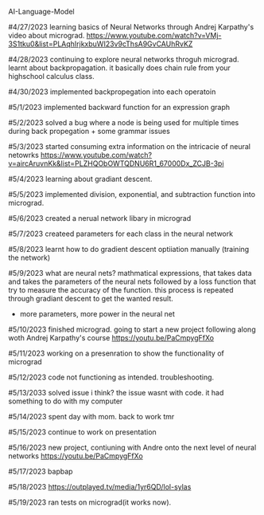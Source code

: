 AI-Language-Model

#4/27/2023
learning basics of Neural Networks through Andrej Karpathy's video about micrograd. 
https://www.youtube.com/watch?v=VMj-3S1tku0&list=PLAqhIrjkxbuWI23v9cThsA9GvCAUhRvKZ

#4/28/2023
continuing to explore neural networks throguh micrograd. learnt about backpropagation. it basically does chain rule from your highschool calculus class. 

#4/30/2023
implemented backpropegation into each operatoin

#5/1/2023
implemented backward function for an expression graph

#5/2/2023
solved a bug where a node is being used for multiple times during back propegation + some grammar issues

#5/3/2023
started consuming extra information on the intricacie of neural netowrks 
https://www.youtube.com/watch?v=aircAruvnKk&list=PLZHQObOWTQDNU6R1_67000Dx_ZCJB-3pi

#5/4/2023
learning about gradiant descent.

#5/5/2023
implemented division, exponential, and subtraction function into micrograd. 

#5/6/2023
created a nerual network libary in micrograd

#5/7/2023
createed parameters for each class in the neural network

#5/8/2023
learnt how to do gradient descent optiiation manually (training the network)

#5/9/2023
what are neural nets?
mathmatical expressions, that takes data and takes the parameters of the neural nets followed by a loss function that try to measure the accuracy of the function. this process is repeated through gradiant descent to get the wanted result. 
- more parameters, more power in the neural net  

#5/10/2023
finished micrograd. going to start a new project following along woth Andrej Karpathy's course 
https://youtu.be/PaCmpygFfXo

#5/11/2023
working on a presenration to show the functionality of micrograd

#5/12/2023
code not functioning as intended. troubleshooting.

#5/13/2033
solved issue i think?
the issue wasnt with code. it had something to do  with my computer

#5/14/2023
spent day with mom. back to work tmr

#5/15/2023
continue to work on presentation

#5/16/2023
new project, contiuning with Andre onto the next level of neural networks
https://youtu.be/PaCmpygFfXo

#5/17/2023
bapbap

#5/18/2023
https://outplayed.tv/media/1yr6QD/lol-sylas

#5/19/2023
ran tests on micrograd(it works now). 
